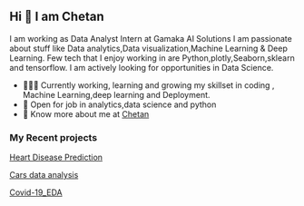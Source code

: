 ## Hi 👋 I am Chetan 
I am working as  Data Analyst Intern at Gamaka AI Solutions
I am passionate about stuff like Data analytics,Data visualization,Machine Learning & Deep Learning. 
Few tech that I enjoy working in are Python,plotly,Seaborn,sklearn and tensorflow. I am actively looking for opportunities in Data Science.

- 👨🏽‍💻 Currently working, learning and growing my skillset in coding , Machine Learning,deep learning and Deployment.
- 🤝 Open for job in  analytics,data science and python
- 👨 Know more about me at [Chetan](https://drive.google.com/file/d/18osgNvd-GzG_Vtp1STnkzxVqrMO6i_tI/view?usp=sharing) 

### My Recent projects 

[Heart Disease Prediction](https://github.com/Chetan265/heart_disease_predition)

[Cars data analysis](https://github.com/Chetan265/Cars_data_analysis)

[Covid-19_EDA](https://github.com/Chetan265/covid_19-EDA)
